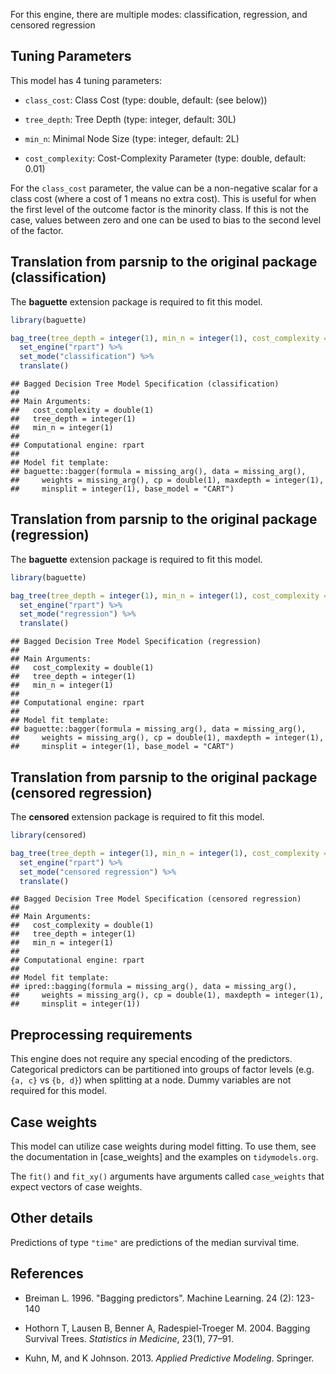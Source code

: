 


For this engine, there are multiple modes: classification, regression, and censored regression

## Tuning Parameters



This model has 4 tuning parameters:

- `class_cost`: Class Cost (type: double, default: (see below))

- `tree_depth`: Tree Depth (type: integer, default: 30L)

- `min_n`: Minimal Node Size (type: integer, default: 2L)

- `cost_complexity`: Cost-Complexity Parameter (type: double, default: 0.01)

For the `class_cost` parameter, the value can be a non-negative scalar for a class cost (where a cost of 1 means no extra cost). This is useful for when the first level of the outcome factor is the minority class. If this is not the case, values between zero and one can be used to bias to the second level of the factor.


## Translation from parsnip to the original package (classification)

The **baguette** extension package is required to fit this model.


```r
library(baguette)

bag_tree(tree_depth = integer(1), min_n = integer(1), cost_complexity = double(1)) %>% 
  set_engine("rpart") %>% 
  set_mode("classification") %>% 
  translate()
```

```
## Bagged Decision Tree Model Specification (classification)
## 
## Main Arguments:
##   cost_complexity = double(1)
##   tree_depth = integer(1)
##   min_n = integer(1)
## 
## Computational engine: rpart 
## 
## Model fit template:
## baguette::bagger(formula = missing_arg(), data = missing_arg(), 
##     weights = missing_arg(), cp = double(1), maxdepth = integer(1), 
##     minsplit = integer(1), base_model = "CART")
```


## Translation from parsnip to the original package (regression)

The **baguette** extension package is required to fit this model.


```r
library(baguette)

bag_tree(tree_depth = integer(1), min_n = integer(1), cost_complexity = double(1)) %>% 
  set_engine("rpart") %>% 
  set_mode("regression") %>% 
  translate()
```

```
## Bagged Decision Tree Model Specification (regression)
## 
## Main Arguments:
##   cost_complexity = double(1)
##   tree_depth = integer(1)
##   min_n = integer(1)
## 
## Computational engine: rpart 
## 
## Model fit template:
## baguette::bagger(formula = missing_arg(), data = missing_arg(), 
##     weights = missing_arg(), cp = double(1), maxdepth = integer(1), 
##     minsplit = integer(1), base_model = "CART")
```

## Translation from parsnip to the original package (censored regression)

The **censored** extension package is required to fit this model.


```r
library(censored)

bag_tree(tree_depth = integer(1), min_n = integer(1), cost_complexity = double(1)) %>% 
  set_engine("rpart") %>% 
  set_mode("censored regression") %>% 
  translate()
```

```
## Bagged Decision Tree Model Specification (censored regression)
## 
## Main Arguments:
##   cost_complexity = double(1)
##   tree_depth = integer(1)
##   min_n = integer(1)
## 
## Computational engine: rpart 
## 
## Model fit template:
## ipred::bagging(formula = missing_arg(), data = missing_arg(), 
##     weights = missing_arg(), cp = double(1), maxdepth = integer(1), 
##     minsplit = integer(1))
```


## Preprocessing requirements


This engine does not require any special encoding of the predictors. Categorical predictors can be partitioned into groups of factor levels (e.g. `{a, c}` vs `{b, d}`) when splitting at a node. Dummy variables are not required for this model. 

## Case weights


This model can utilize case weights during model fitting. To use them, see the documentation in [case_weights] and the examples on `tidymodels.org`. 

The `fit()` and `fit_xy()` arguments have arguments called `case_weights` that expect vectors of case weights. 

## Other details



Predictions of type `"time"` are predictions of the median survival time.

## References

 - Breiman L. 1996. "Bagging predictors". Machine Learning. 24 (2): 123-140
 
 - Hothorn T, Lausen B, Benner A, Radespiel-Troeger M. 2004. Bagging Survival Trees. _Statistics in Medicine_, 23(1), 77–91.
 
 - Kuhn, M, and K Johnson. 2013. *Applied Predictive Modeling*. Springer.
